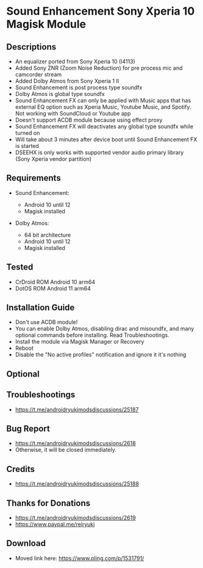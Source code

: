 # Sound Enhancement Sony Xperia 10 Magisk Module

## Descriptions
- An equalizer ported from Sony Xperia 10 (I4113)
- Added Sony ZNR (Zoom Noise Reduction) for pre process mic and camcorder stream
- Added Dolby Atmos from Sony Xperia 1 II
- Sound Enhancement is post process type soundfx
- Dolby Atmos is global type soundfx
- Sound Enhancement FX can only be applied with Music apps that has external EQ option such as Xperia Music, Youtube Music, and Spotify. Not working with SoundCloud or Youtube app
- Doesn't support ACDB module because using effect proxy
- Sound Enhancement FX will deactivates any global type soundfx while turned on
- Will take about 3 minutes after device boot until Sound Enhancement FX is started
- DSEEHX is only works with supported vendor audio primary library (Sony Xperia vendor partition)

## Requirements
- Sound Enhancement:
  - Android 10 until 12
  - Magisk installed

- Dolby Atmos:
  - 64 bit architecture
  - Android 10 until 12
  - Magisk installed

## Tested
- CrDroid ROM Android 10 arm64
- DotOS ROM Android 11 arm64

## Installation Guide
- Don't use ACDB module!
- You can enable Dolby Atmos, disabling dirac and misoundfx, and many optional commands before installing. Read Troubleshootings.
- Install the module via Magisk Manager or Recovery
- Reboot
- Disable the "No active profiles" notification and ignore it it's nothing

## Optional

## Troubleshootings
- https://t.me/androidryukimodsdiscussions/25187

## Bug Report
- https://t.me/androidryukimodsdiscussions/2618
- Otherwise, it will be closed immediately.

## Credits
- https://t.me/androidryukimodsdiscussions/25188

## Thanks for Donations
- https://t.me/androidryukimodsdiscussions/2619
- https://www.paypal.me/reiryuki

## Download
- Moved link here: https://www.pling.com/p/1531791/

